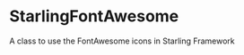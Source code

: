 StarlingFontAwesome
===================

A class to use the FontAwesome icons in Starling Framework
